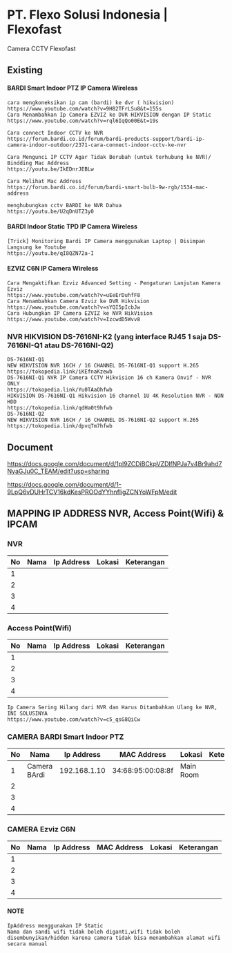 # PT. Flexo Solusi Indonesia | Flexofast
Camera CCTV Flexofast

## Existing 

#### BARDI Smart Indoor PTZ IP Camera Wireless
    cara mengkoneksikan ip cam (bardi) ke dvr ( hikvision)
    https://www.youtube.com/watch?v=9H82TFrLSu8&t=155s
    Cara Menambahkan Ip Camera EZVIZ ke DVR HIKVISION dengan IP Static
    https://www.youtube.com/watch?v=rql6IqQo00E&t=19s
    
    Cara connect Indoor CCTV ke NVR
    https://forum.bardi.co.id/forum/bardi-products-support/bardi-ip-camera-indoor-outdoor/2371-cara-connect-indoor-cctv-ke-nvr
    
    Cara Mengunci IP CCTV Agar Tidak Berubah (untuk terhubung ke NVR)/ Bindding Mac Address
    https://youtu.be/IkEDnrJEBLw
    
    Cara Melihat Mac Address
    https://forum.bardi.co.id/forum/bardi-smart-bulb-9w-rgb/1534-mac-address
    
    menghubungkan cctv BARDI ke NVR Dahua
    https://youtu.be/U2qDnUTZ3y0
    
#### BARDI Indoor Static TPD IP Camera Wireless
    [Trick] Monitoring Bardi IP Camera menggunakan Laptop | Disimpan Langsung ke Youtube
    https://youtu.be/qI8QZN72a-I
    

#### EZVIZ C6N IP Camera Wireless
    Cara Mengaktifkan Ezviz Advanced Setting - Pengaturan Lanjutan Kamera Ezviz
    https://www.youtube.com/watch?v=uEeErDuhfF8
    Cara Menambahkan Camera Ezviz ke DVR Hikvision
    https://www.youtube.com/watch?v=sYQI5pIcbJw
    Cara Hubungkan IP Camera EZVIZ ke NVR HikVision
    https://www.youtube.com/watch?v=IzcwdD5Wvv8
### NVR HIKVISION DS-7616NI-K2 (yang interface RJ45 1 saja DS-7616NI-Q1 atau DS-7616NI-Q2)
    DS-7616NI-Q1
    NEW HIKVISION NVR 16CH / 16 CHANNEL DS-7616NI-Q1 support H.265
    https://tokopedia.link/iKEfnaKzewb
    DS-7616NI-Q1 NVR IP Camera CCTV Hikvision 16 ch Kamera Onvif - NVR ONLY
    https://tokopedia.link/Yu0TAaOhfwb
    HIKVISION DS-7616NI-Q1 Hikvision 16 channel 1U 4K Resolution NVR - NON HDD
    https://tokopedia.link/qdHa0t9hfwb
    DS-7616NI-Q2
    NEW HIKVISION NVR 16CH / 16 CHANNEL DS-7616NI-Q2 support H.265
    https://tokopedia.link/dpvqTm7hfwb

## Document

https://docs.google.com/document/d/1pl9ZCDiBCkpVZDlfNPJa7v4Br9ahd7NyaGJu0C_TEAM/edit?usp=sharing

https://docs.google.com/document/d/1-9LpQ6vDUHrTCV16kdKesPROOdYYhnfligZCNYoWFpM/edit

## MAPPING IP ADDRESS NVR, Access Point(Wifi) & IPCAM
### NVR
| No  |Nama   |Ip Address   |Lokasi   |Keterangan   |
|---|---|---|---|---|
|  1 |   |   |   |   |
|  2 |   |   |   |   |
|  3 |   |   |   |   |
|  4 |   |   |   |   |

### Access Point(Wifi)
| No  |Nama   |Ip Address   |Lokasi   |Keterangan   |
|---|---|---|---|---|
|  1 |   |   |   |   |
|  2 |   |   |   |   |
|  3 |   |   |   |   |
|  4 |   |   |   |   |



    Ip Camera Sering Hilang dari NVR dan Harus Ditambahkan Ulang ke NVR, INI SOLUSINYA
    https://www.youtube.com/watch?v=c5_qsG8QiCw
    
    
### CAMERA BARDI Smart Indoor PTZ
| No  |Nama   |Ip Address   |MAC Address   |Lokasi   |Keterangan   |
|---|---|---|---|---|---|
|  1 |Camera BArdi   |192.168.1.10   |34:68:95:00:08:8f   |Main Room   |   |
|  2 |   |   |   |   |   |
|  3 |   |   |   |   |   |
|  4 |   |   |   |   |   |

### CAMERA Ezviz C6N
| No  |Nama   |Ip Address   |MAC Address   |Lokasi   |Keterangan   |
|---|---|---|---|---|---|
|  1 |   |   |   |   |   |
|  2 |   |   |   |   |   |
|  3 |   |   |   |   |   |
|  4 |   |   |   |   |   |

#### NOTE
    IpAddress menggunakan IP Static
    Nama dan sandi wifi tidak boleh diganti,wifi tidak boleh disembunyikan/hidden karena camera tidak bisa menambahkan alamat wifi secara manual
     
